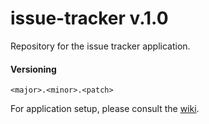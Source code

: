 issue-tracker v.1.0
=============

Repository for the issue tracker application.

#### Versioning

`<major>.<minor>.<patch>`

For application setup, please consult the [wiki](https://github.com/ABucin/issue-tracker/wiki).
